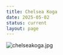 ```yaml
---
title: Chelsea Koga
date: 2025-05-02
status: current
layout: page
---
```


![chelseakoga.jpg](/uploads/chelseakoga.jpg)


